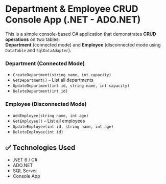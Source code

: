 # Department & Employee CRUD Console App (.NET - ADO.NET)

This is a simple console-based C# application that demonstrates **CRUD operations** on two tables:  
**Department** (connected mode) and **Employee** (disconnected mode using `DataTable` and `SqlDataAdapter`).


### Department (Connected Mode)
- `CreateDepartment(string name, int capacity)`
- `GetDepartment()` – List all departments
- `UpdateDepartment(int id, string name, int capacity)`
- `DeleteDepartment(int id)`

### Employee (Disconnected Mode)
- `AddEmployee(string name, int age)`
- `GetEmployee()` – List all employees
- `UpdateEmployee(int id, string name, int age)`
- `DeleteEmployee(int id)`


## ✅ Technologies Used

- .NET 6 / C#
- ADO.NET
- SQL Server
- Console App
